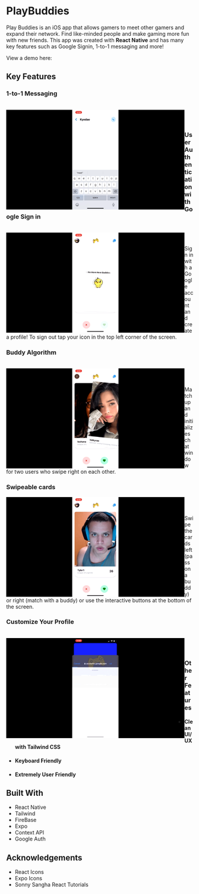 # PlayBuddies

Play Buddies is an iOS app that allows gamers to meet other gamers and expand their network. Find like-minded people and make gaming more fun with new friends. This app was created with **React Native** and has many key features such as Google Signin, 1-to-1 messaging and more!

View a demo here: 

## Key Features

### 1-to-1 Messaging
<br/> 
<img align="left" src="readme_imgs/messaging.gif" width="480" height="auto"/> <br/> <br/>

### User Authentication with Google Sign in
<br/>
<img align="left" src="readme_imgs/loginout.gif" width="480" height="auto"/> <br/> <br/>
Sign in with a Google account and create a profile! To sign out tap your icon in the top left corner of the screen.

### Buddy Algorithm 
<br/>
<img align="left" src="readme_imgs/matching.gif" width="480" height="auto"/> <br/> <br/>

Match up and initializes chat window for two users who swipe right on each other.
<br/>
### Swipeable cards
<img align="left" src="readme_imgs/swipeablecards.gif" width="480" height="auto"/> <br/> <br/>

Swipe the cards left (pass on a buddy) or right (match with a buddy) or use the interactive buttons at the bottom of the screen.

### Customize Your Profile
<br/>
<img align="left" src="readme_imgs/customizeprofile.gif" width="480" height="auto"/> <br/> <br/>


### Other Features
* #### Clean UI/UX with Tailwind CSS
* #### Keyboard Friendly
* #### Extremely User Friendly


## Built With
* React Native
* Tailwind
* FireBase
* Expo
* Context API
* Google Auth


## Acknowledgements
* React Icons
* Expo Icons
* Sonny Sangha React Tutorials


